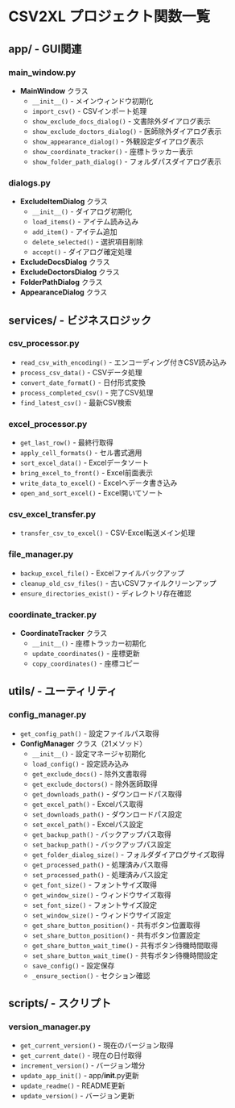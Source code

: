 # CSV2XL プロジェクト関数一覧

  ## app/ - GUI関連

  ### main_window.py
  - **MainWindow** クラス
    - `__init__()` - メインウィンドウ初期化
    - `import_csv()` - CSVインポート処理
    - `show_exclude_docs_dialog()` - 文書除外ダイアログ表示
    - `show_exclude_doctors_dialog()` - 医師除外ダイアログ表示
    - `show_appearance_dialog()` - 外観設定ダイアログ表示
    - `show_coordinate_tracker()` - 座標トラッカー表示
    - `show_folder_path_dialog()` - フォルダパスダイアログ表示

  ### dialogs.py
  - **ExcludeItemDialog** クラス
    - `__init__()` - ダイアログ初期化
    - `load_items()` - アイテム読み込み
    - `add_item()` - アイテム追加
    - `delete_selected()` - 選択項目削除
    - `accept()` - ダイアログ確定処理
  - **ExcludeDocsDialog** クラス
  - **ExcludeDoctorsDialog** クラス
  - **FolderPathDialog** クラス
  - **AppearanceDialog** クラス

  ## services/ - ビジネスロジック

  ### csv_processor.py
  - `read_csv_with_encoding()` - エンコーディング付きCSV読み込み
  - `process_csv_data()` - CSVデータ処理
  - `convert_date_format()` - 日付形式変換
  - `process_completed_csv()` - 完了CSV処理
  - `find_latest_csv()` - 最新CSV検索

  ### excel_processor.py
  - `get_last_row()` - 最終行取得
  - `apply_cell_formats()` - セル書式適用
  - `sort_excel_data()` - Excelデータソート
  - `bring_excel_to_front()` - Excel前面表示
  - `write_data_to_excel()` - Excelへデータ書き込み
  - `open_and_sort_excel()` - Excel開いてソート

  ### csv_excel_transfer.py
  - `transfer_csv_to_excel()` - CSV-Excel転送メイン処理

  ### file_manager.py
  - `backup_excel_file()` - Excelファイルバックアップ
  - `cleanup_old_csv_files()` - 古いCSVファイルクリーンアップ
  - `ensure_directories_exist()` - ディレクトリ存在確認

  ### coordinate_tracker.py
  - **CoordinateTracker** クラス
    - `__init__()` - 座標トラッカー初期化
    - `update_coordinates()` - 座標更新
    - `copy_coordinates()` - 座標コピー

  ## utils/ - ユーティリティ

  ### config_manager.py
  - `get_config_path()` - 設定ファイルパス取得
  - **ConfigManager** クラス（21メソッド）
    - `__init__()` - 設定マネージャ初期化
    - `load_config()` - 設定読み込み
    - `get_exclude_docs()` - 除外文書取得
    - `get_exclude_doctors()` - 除外医師取得
    - `get_downloads_path()` - ダウンロードパス取得
    - `get_excel_path()` - Excelパス取得
    - `set_downloads_path()` - ダウンロードパス設定
    - `set_excel_path()` - Excelパス設定
    - `get_backup_path()` - バックアップパス取得
    - `set_backup_path()` - バックアップパス設定
    - `get_folder_dialog_size()` - フォルダダイアログサイズ取得
    - `get_processed_path()` - 処理済みパス取得
    - `set_processed_path()` - 処理済みパス設定
    - `get_font_size()` - フォントサイズ取得
    - `get_window_size()` - ウィンドウサイズ取得
    - `set_font_size()` - フォントサイズ設定
    - `set_window_size()` - ウィンドウサイズ設定
    - `get_share_button_position()` - 共有ボタン位置取得
    - `set_share_button_position()` - 共有ボタン位置設定
    - `get_share_button_wait_time()` - 共有ボタン待機時間取得
    - `set_share_button_wait_time()` - 共有ボタン待機時間設定
    - `save_config()` - 設定保存
    - `_ensure_section()` - セクション確認

  ## scripts/ - スクリプト

  ### version_manager.py
  - `get_current_version()` - 現在のバージョン取得
  - `get_current_date()` - 現在の日付取得
  - `increment_version()` - バージョン増分
  - `update_app_init()` - app/__init__.py更新
  - `update_readme()` - README更新
  - `update_version()` - バージョン更新
